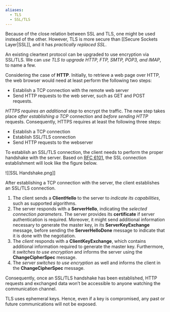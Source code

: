 ```yaml
---
aliases:
  - TLS
  - SSL/TLS
---
```

Because of the close relation between SSL and TLS, one might be used instead of the other. However, TLS is more secure than [[Secure Sockets Layer|SSL]], and it has *practically replaced SSL*. 

An existing cleartext protocol can be upgraded to use encryption via SSL/TLS. We can *use TLS to upgrade HTTP, FTP, SMTP, POP3, and IMAP*, to name a few. 

Considering the case of **HTTP**. Initially, to retrieve a web page over HTTP, the web browser would need at least perform the following two steps:

- Establish a TCP connection with the remote web server
- Send HTTP requests to the web server, such as GET and POST requests.

*HTTPS requires an additional step* to encrypt the traffic. The new step takes place *after establishing a TCP* connection and *before sending HTTP* requests. Consequently, HTTPS requires at least the following three steps:

- Establish a TCP connection
- Establish SSL/TLS connection
- Send HTTP requests to the webserver


To establish an SSL/TLS connection, the client needs to perform the proper handshake with the server. Based on [RFC 6101](https://datatracker.ietf.org/doc/html/rfc6101), the SSL connection establishment will look like the figure below.

![[SSL Handshake.png]]

After establishing a TCP connection with the server, the client establishes an SSL/TLS connection. 

1) The client sends a **ClientHello** to the server to *indicate its capabilities*, such as supported algorithms.
2) The server responds with a **ServerHello**, indicating the *selected connection parameters*. The server provides its **certificate** if server authentication is required. Moreover, it might send additional information necessary to generate the master key, in its **ServerKeyExchange** message, before sending the **ServerHelloDone** message to indicate that it is done with the negotiation.
3) The *client* responds with a **ClientKeyExchange**, which contains additional information required to generate the master key. Furthermore, it *switches to use encryption* and informs the server using the **ChangeCipherSpec** message.
4) The *server switches to use encryption* as well and informs the client in the **ChangeCipherSpec** message.

Consequently, once an SSL/TLS handshake has been established, HTTP requests and exchanged data won’t be accessible to anyone watching the communication channel.

TLS uses ephemeral keys. Hence, even if a key is compromised, any past or future communications will not be exposed.